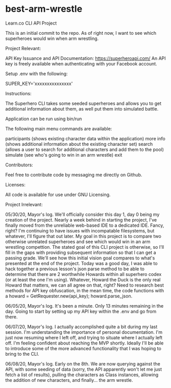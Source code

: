 # best-arm-wrestle
Learn.co CLI API Project

This is an initial commit to the repo.  As of right now, I want to see which superheroes would win when arm wrestling.  

Project Relevant:

API Key Issuance and API Documentation:  https://superheroapi.com/  An API key is freely available when authenticating with your Facebook account.

Setup .env with the following:

SUPER_KEY='xxxxxxxxxxxxxxx'

Instructions:

The Superhero CLI takes some seeded superheroes and allows you to get additional information about them, as well put them into simulated battle.  

Application can be run using bin/run

The following main menu commands are available:

participants (shows existing character data within the application)
more info (shows additional information about the existing character set)
search (allows a user to search for additional characters and add them to the pool)
simulate (see who's going to win in an arm wrestle)
exit

Contributors:

Feel free to contribute code by messaging me directly on Github.

Licenses:

All code is available for use under GNU Licensing.

Project Irrelevant:

05/30/20, Mayor's log.  We'll officially consider this day 1, day 0 being my creation of the project.  Nearly a week behind in starting the project, I've finally moved from the unreliable web-based IDE to a dedicated IDE.  Fancy, right?  I'm continuing to have issues with incompatable filesystems, but whatever, I'll figure that out later.  My goal in this project is to compare two otherwise unrelated superheroes and see which would win in an arm wrestling compettion.  The stated goal of this CLI project is otherwise, so I'll fill in the gaps with providing subsequent information so that I can get a passing grade.  We'll see how this initial vision goal compares to what's presented at the end of the project.  Today was a good day, I was able to hack together a previous lesson's json parse method to be able to determine that there are 2 worthwhile Howards within all superhero codex (or at least the one I'm using).  Whatever, Howard the Duck is the only real Howard that matters, we can all agree on that, right?  Need to research best methods for API key obfuscation, in the mean time, the code functions with a howard = GetRequester.new(api_key); howard.parse_json.  

06/05/20, Mayor's log.  It's been a minute.  Only 13 minutes remaining in the day.  Going to start by setting up my API key within the .env and go from there.

06/07/20, Mayor's log.  I actually accomplished quite a bit during my last session.  I'm understanding the importance of personal documentation.  I'm just now resuming where I left off, and trying to situate where I actually left off.  I'm feeling confident about reaching the MVP shortly.  Ideally I'll be able to introduce some of the more advanced functionality that I was hoping to bring to the CLI.

06/08/20, Mayor's log.  Early on the 8th.  We are now querying against the API, with some seeding of data (sorry, the API apparently won't let me just fetch a list of results), pulling the characters as Class instances, allowing the addition of new characters, and finally...  the arm wrestle.  